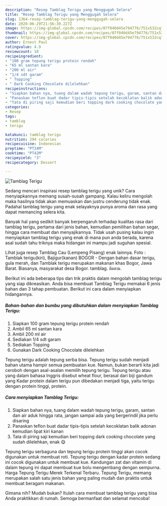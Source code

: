 ```yaml
---
description: "Resep Tamblag Terigu yang Menggugah Selera"
title: "Resep Tamblag Terigu yang Menggugah Selera"
slug: 1364-resep-tamblag-terigu-yang-menggugah-selera
date: 2020-06-29T21:56:39.227Z
image: https://img-global.cpcdn.com/recipes/07f040d45e794776/751x532cq70/tamblag-terigu-foto-resep-utama.jpg
thumbnail: https://img-global.cpcdn.com/recipes/07f040d45e794776/751x532cq70/tamblag-terigu-foto-resep-utama.jpg
cover: https://img-global.cpcdn.com/recipes/07f040d45e794776/751x532cq70/tamblag-terigu-foto-resep-utama.jpg
author: Ernest Paul
ratingvalue: 4.9
reviewcount: 10
recipeingredient:
- "100 gram tepung terigu protein rendah"
- "65 ml santan kara"
- "200 ml air"
- "1/4 sdt garam"
- " Topping"
- " Dark Cooking Chocolate dilelehkan"
recipeinstructions:
- "Siapkan bahan nya, tuang dalam wadah tepung terigu, garam, santan dan air aduk hingga rata, jangan sampai ada yang bergerindil jika perlu disaring"
- "Panaskan teflon buat dadar tipis-tipis setelah kecoklatan balik adonan kemudian lipat kiri kanan"
- "Tata di piring saji kemudian beri topping dark cooking chocolate yang sudah dilelehkan, enak 😋"
categories:
- Resep
tags:
- tamblag
- terigu

katakunci: tamblag terigu 
nutrition: 294 calories
recipecuisine: Indonesian
preptime: "PT24M"
cooktime: "PT42M"
recipeyield: "3"
recipecategory: Dessert

---
```



![Tamblag Terigu](https://img-global.cpcdn.com/recipes/07f040d45e794776/751x532cq70/tamblag-terigu-foto-resep-utama.jpg)

Sedang mencari inspirasi resep tamblag terigu yang unik? Cara menyiapkannya memang susah-susah gampang. Kalau keliru mengolah maka hasilnya tidak akan memuaskan dan justru cenderung tidak enak. Padahal tamblag terigu yang enak selayaknya punya aroma dan rasa yang dapat memancing selera kita.

Banyak hal yang sedikit banyak berpengaruh terhadap kualitas rasa dari tamblag terigu, pertama dari jenis bahan, kemudian pemilihan bahan segar, hingga cara membuat dan menyajikannya. Tidak usah pusing kalau ingin menyiapkan tamblag terigu yang enak di mana pun anda berada, karena asal sudah tahu triknya maka hidangan ini mampu jadi suguhan spesial.

Lihat juga resep Tamblag Cau (Lempeng Pisang) enak lainnya. Foto : Tamblak terigu(kiri), Bajigur(kanan) BOGOR - Dengan bahan dasar terigu, gula merah, dan Tamblak terigu merupakan makanan khas Bogor, Jawa Barat. Biasanya, masyarakat desa Bogor. tamblag. ติดตาม.


Berikut ini ada beberapa tips dan trik praktis dalam mengolah tamblag terigu yang siap dikreasikan. Anda bisa membuat Tamblag Terigu memakai 6 jenis bahan dan 3 tahap pembuatan. Berikut ini cara dalam menyiapkan hidangannya.

<!--inarticleads1-->

##### Bahan-bahan dan bumbu yang dibutuhkan dalam menyiapkan Tamblag Terigu:

1. Siapkan 100 gram tepung terigu protein rendah
1. Ambil 65 ml santan kara
1. Ambil 200 ml air
1. Sediakan 1/4 sdt garam
1. Sediakan  Topping
1. Gunakan  Dark Cooking Chocolate dilelehkan


Tepung terigu adalah tepung serba bisa. Tepung terigu sudah menjadi bahan utama hampir semua pembuatan kue. Namun, bukan berarti kita jadi ceroboh dengan asal-asalan memilih tepung terigu. Tepung terigu atau yang dalam bahasa Inggris disebut wheat flour, berasal dari biji gandum yang Kadar protein dalam terigu pun dibedakan menjadi tiga, yaitu terigu dengan protein tinggi, protein. 

<!--inarticleads2-->

##### Cara menyiapkan Tamblag Terigu:

1. Siapkan bahan nya, tuang dalam wadah tepung terigu, garam, santan dan air aduk hingga rata, jangan sampai ada yang bergerindil jika perlu disaring
1. Panaskan teflon buat dadar tipis-tipis setelah kecoklatan balik adonan kemudian lipat kiri kanan
1. Tata di piring saji kemudian beri topping dark cooking chocolate yang sudah dilelehkan, enak 😋


Tepung terigu serbaguna dan tepung terigu protein tinggi akan cocok digunakan untuk membuat roti. Tepung terigu dengan kadar protein sedang ini cocok digunakan untuk membuat kue. Kandungan zat dan vitamin di dalam tepung ini dapat membuat kue bolu mengembang dengan sempurna. Harga Tepung Terigu Merek Terkenal Terbaru. Tepung Terigu, memang merupakan salah satu jenis bahan yang paling mudah dan praktis untuk membuat beragam makanan. 

Gimana nih? Mudah bukan? Itulah cara membuat tamblag terigu yang bisa Anda praktikkan di rumah. Semoga bermanfaat dan selamat mencoba!
